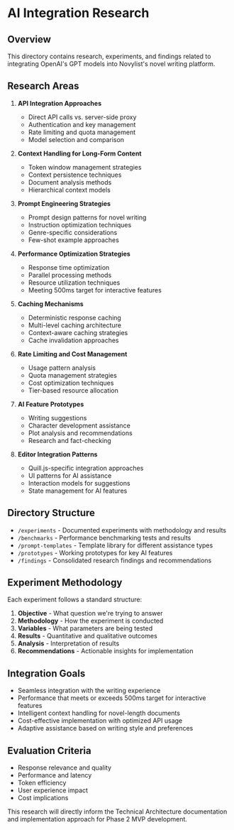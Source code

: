 # AI Integration Research

## Overview
This directory contains research, experiments, and findings related to integrating OpenAI's GPT models into Novylist's novel writing platform.

## Research Areas
1. **API Integration Approaches**
   - Direct API calls vs. server-side proxy
   - Authentication and key management
   - Rate limiting and quota management
   - Model selection and comparison

2. **Context Handling for Long-Form Content**
   - Token window management strategies
   - Context persistence techniques
   - Document analysis methods
   - Hierarchical context models

3. **Prompt Engineering Strategies**
   - Prompt design patterns for novel writing
   - Instruction optimization techniques
   - Genre-specific considerations
   - Few-shot example approaches

4. **Performance Optimization Strategies**
   - Response time optimization
   - Parallel processing methods
   - Resource utilization techniques
   - Meeting 500ms target for interactive features

5. **Caching Mechanisms**
   - Deterministic response caching
   - Multi-level caching architecture
   - Context-aware caching strategies
   - Cache invalidation approaches

6. **Rate Limiting and Cost Management**
   - Usage pattern analysis
   - Quota management strategies
   - Cost optimization techniques
   - Tier-based resource allocation

7. **AI Feature Prototypes**
   - Writing suggestions
   - Character development assistance
   - Plot analysis and recommendations
   - Research and fact-checking

8. **Editor Integration Patterns**
   - Quill.js-specific integration approaches
   - UI patterns for AI assistance
   - Interaction models for suggestions
   - State management for AI features

## Directory Structure
- `/experiments` - Documented experiments with methodology and results
- `/benchmarks` - Performance benchmarking tests and results
- `/prompt-templates` - Template library for different assistance types
- `/prototypes` - Working prototypes for key AI features
- `/findings` - Consolidated research findings and recommendations

## Experiment Methodology
Each experiment follows a standard structure:
1. **Objective** - What question we're trying to answer
2. **Methodology** - How the experiment is conducted
3. **Variables** - What parameters are being tested
4. **Results** - Quantitative and qualitative outcomes
5. **Analysis** - Interpretation of results
6. **Recommendations** - Actionable insights for implementation

## Integration Goals
- Seamless integration with the writing experience
- Performance that meets or exceeds 500ms target for interactive features
- Intelligent context handling for novel-length documents
- Cost-effective implementation with optimized API usage
- Adaptive assistance based on writing style and preferences

## Evaluation Criteria
- Response relevance and quality
- Performance and latency
- Token efficiency
- User experience impact
- Cost implications

This research will directly inform the Technical Architecture documentation and implementation approach for Phase 2 MVP development.
